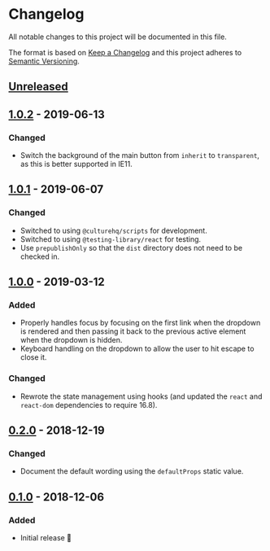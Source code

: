 # Changelog

All notable changes to this project will be documented in this file.

The format is based on [Keep a Changelog](http://keepachangelog.com/en/1.0.0/) and this project adheres to [Semantic Versioning](http://semver.org/spec/v2.0.0.html).

## [Unreleased]

## [1.0.2] - 2019-06-13

### Changed

- Switch the background of the main button from `inherit` to `transparent`, as this is better supported in IE11.

## [1.0.1] - 2019-06-07

### Changed

- Switched to using `@culturehq/scripts` for development.
- Switched to using `@testing-library/react` for testing.
- Use `prepublishOnly` so that the `dist` directory does not need to be checked in.

## [1.0.0] - 2019-03-12

### Added

- Properly handles focus by focusing on the first link when the dropdown is rendered and then passing it back to the previous active element when the dropdown is hidden.
- Keyboard handling on the dropdown to allow the user to hit escape to close it.

### Changed

- Rewrote the state management using hooks (and updated the `react` and `react-dom` dependencies to require 16.8).

## [0.2.0] - 2018-12-19

### Changed

- Document the default wording using the `defaultProps` static value.

## [0.1.0] - 2018-12-06

### Added

- Initial release 🎉

[unreleased]: https://github.com/CultureHQ/add-to-calendar/compare/v1.0.2...HEAD
[1.0.2]: https://github.com/CultureHQ/add-to-calendar/compare/v1.0.1...v1.0.2
[1.0.1]: https://github.com/CultureHQ/add-to-calendar/compare/v1.0.0...v1.0.1
[1.0.0]: https://github.com/CultureHQ/add-to-calendar/compare/v0.2.0...v1.0.0
[0.2.0]: https://github.com/CultureHQ/add-to-calendar/compare/v0.1.0...v0.2.0
[0.1.0]: https://github.com/CultureHQ/add-to-calendar/compare/d105a7...v0.1.0
